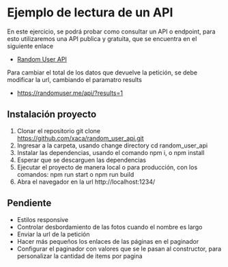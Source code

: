 # Ejemplo de lectura de un API

En este ejercicio, se podrá probar como consultar un API o endpoint, para esto utilizaremos una API publica y gratuita, que se encuentra en el siguiente enlace

- [Random User API](https://randomuser.me)

Para cambiar el total de los datos que devuelve la petición, se debe modificar la url, cambiando el paramatro results

- https://randomuser.me/api/?results=1

## Instalación proyecto

1. Clonar el repositorio git clone https://github.com/xaca/random_user_api.git
2. Ingresar a la carpeta, usando change directory cd random_user_api
3. Instalar las dependencias, usando el comando npm i, o npm install
4. Esperar que se descarguen las dependencias
5. Ejecutar el proyecto de manera local o para producción, con los comandos: npm run start o npm run build
6. Abra el navegador en la url http://localhost:1234/

## Pendiente

- Estilos responsive
- Controlar desbordamiento de las fotos cuando el nombre es largo
- Enviar la url de la petición
- Hacer más pequeños los enlaces de las páginas en el paginador
- Configurar el paginador con valores que se le pasan al constructor, para personalizar la cantidad de items por pagina
